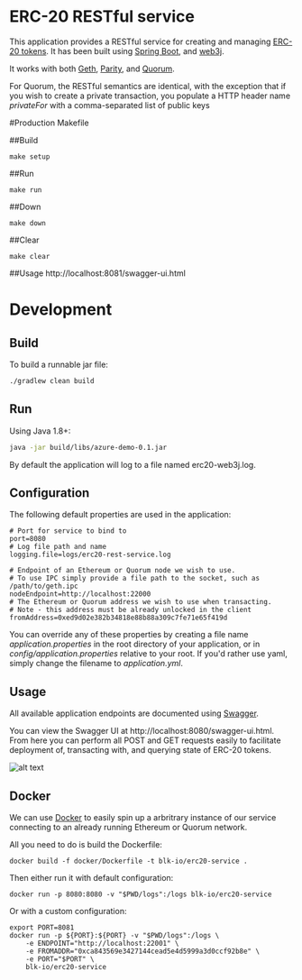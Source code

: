 # ERC-20 RESTful service

This application provides a RESTful service for creating and managing 
[ERC-20 tokens](https://github.com/ethereum/EIPs/issues/20). 
It has been built using [Spring Boot](https://projects.spring.io/spring-boot/), and 
[web3j](https://web3j.io).

It works with both [Geth](https://github.com/ethereum/go-ethereum), 
[Parity](https://github.com/paritytech/parity), and 
[Quorum](https://github.com/jpmorganchase/quorum).

For Quorum, the RESTful semantics are identical, with the exception that if you wish to create 
a private transaction, you populate a HTTP header name *privateFor* with a comma-separated
list of public keys

#Production Makefile

##Build
```
make setup
```

##Run
```
make run
```

##Down
```
make down
```

##Clear
```
make clear
```

##Usage
http://localhost:8081/swagger-ui.html


# Development

## Build

To build a runnable jar file:

```bash
./gradlew clean build
```

## Run

Using Java 1.8+:

```bash
java -jar build/libs/azure-demo-0.1.jar 
```

By default the application will log to a file named erc20-web3j.log. 


## Configuration

The following default properties are used in the application:

```properties
# Port for service to bind to
port=8080
# Log file path and name
logging.file=logs/erc20-rest-service.log

# Endpoint of an Ethereum or Quorum node we wish to use. 
# To use IPC simply provide a file path to the socket, such as /path/to/geth.ipc
nodeEndpoint=http://localhost:22000
# The Ethereum or Quorum address we wish to use when transacting.
# Note - this address must be already unlocked in the client
fromAddress=0xed9d02e382b34818e88b88a309c7fe71e65f419d
```

You can override any of these properties by creating a file name 
*application.properties* in the root directory of your application, or in 
*config/application.properties* relative to your root. If you'd rather use yaml, 
simply change the filename to *application.yml*.


## Usage

All available application endpoints are documented using [Swagger](http://swagger.io/).

You can view the Swagger UI at http://localhost:8080/swagger-ui.html. From here you
can perform all POST and GET requests easily to facilitate deployment of, transacting 
with, and querying state of ERC-20 tokens.

![alt text](https://github.com/blk-io/erc20-rest-service/raw/master/images/full-swagger-ui.png "Swagger UI screen capture")


## Docker

We can use [Docker](https://www.docker.com/) to easily spin up a arbritrary instance 
of our service connecting to an already running Ethereum or Quorum network.

All you need to do is build the Dockerfile:

```docker
docker build -f docker/Dockerfile -t blk-io/erc20-service .
```

Then either run it with default configuration:
```docker
docker run -p 8080:8080 -v "$PWD/logs":/logs blk-io/erc20-service
```
 
Or with a custom configuration:

```docker
export PORT=8081
docker run -p ${PORT}:${PORT} -v "$PWD/logs":/logs \
    -e ENDPOINT="http://localhost:22001" \
    -e FROMADDR="0xca843569e3427144cead5e4d5999a3d0ccf92b8e" \
    -e PORT="$PORT" \
    blk-io/erc20-service
```
